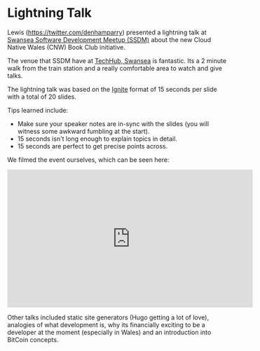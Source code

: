 # Lightning Talk

Lewis (https://twitter.com/denhamparry) presented a lightning talk at [Swansea Software Development Meetup (SSDM)](https://www.meetup.com/Swansea-Software-Development-Meetup/events/250343517/)  about the new Cloud Native Wales (CNW) Book Club initiative.

The venue that SSDM have at [TechHub, Swansea](https://swansea.techhub.com/) is fantastic.  Its a 2 minute walk from the train station and a really comfortable area to watch and give talks.

The lightning talk was based on the [Ignite](//www.ignitetalks.io/) format of 15 seconds per slide with a total of 20 slides.

Tips learned include:

* Make sure your speaker notes are in-sync with the slides (you will witness some awkward fumbling at the start).
* 15 seconds isn't long enough to explain topics in detail.
* 15 seconds are perfect to get precise points across.

We filmed the event ourselves, which can be seen here:

<iframe width="560" height="315" src="https://www.youtube.com/embed/kFksE2WWOpk" frameborder="0" allow="autoplay; encrypted-media" allowfullscreen></iframe>

Other talks included static site generators (Hugo getting a lot of love), analogies of what development is, why its financially exciting to be a developer at the moment (especially in Wales) and an introduction into BitCoin concepts.